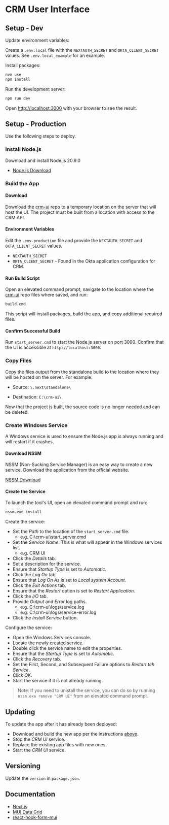 # CRM User Interface

## Setup - Dev

Update environment variables:

Create a `.env.local` file with the `NEXTAUTH_SECRET` and `OKTA_CLIENT_SECRET` values. See `.env.local_example` for an example.

Install packages:

```bash
nvm use
npm install
```

Run the development server:

```bash
npm run dev
```

Open [http://localhost:3000](http://localhost:3000) with your browser to see the result.

## Setup - Production

Use the following steps to deploy.

### Install Node.js

Download and install Node.js 20.9.0

- [Node.js Download](https://nodejs.org/en/download/)

### Build the App

#### Download

Download the [crm-ui](https://github.com/mccollumn/crm-ui) repo to a temporary location on the server that will host the UI. The project must be built from a location with access to the CRM API.

#### Environment Variables

Edit the `.env.production` file and provide the `NEXTAUTH_SECRET` and `OKTA_CLIENT_SECRET` values.

- `NEXTAUTH_SECRET`
- `OKTA_CLIENT_SECRET` - Found in the Okta application configuration for CRM.

#### Run Build Script

Open an elevated command prompt, navigate to the location where the [crm-ui](https://github.com/mccollumn/crm-ui) repo files where saved, and run:

```bat
build.cmd
```

This script will install packages, build the app, and copy additional required files.

#### Confirm Successful Build

Run `start_server.cmd` to start the Node.js server on port 3000. Confirm that the UI is accessible at `http://localhost:3000`.

### Copy Files

Copy the files output from the standalone build to the location where they will be hosted on the server. For example:

- Source: `\.next\standalone\`

- Destination: `C:\crm-ui\`

Now that the project is built, the source code is no longer needed and can be deleted.

<!-- ### Configure Website

Ensure that IIS is installed.

#### Application Request Routing

Ensure that Application Request Routing version 3 has been installed on the server. If ARR has not been installed, it is available for download [here](https://www.microsoft.com/download/details.aspx?id=47333). The download site displayed by this link includes installation instructions.

To enable ARR as a proxy:

- Open _Internet Information Services (IIS) Manager_.
- In the Connections pane, select the server.
- In the Server pane, double-click _Application Request Routing Cache_.
- In the Actions pane, click _Server Proxy Settings_.
- On the Application Request Routing page, select _Enable Proxy_.
- In the Actions pane, click _Apply_. This enables ARR as a proxy at the server level.

#### Create the Website

Configure the website and application pool using Information Services (IIS) Manager.

Create a new IIS website:

- In the Connections pane, navigate to Sites and click _Add Website_.
- Provide a name for the site (e.g. CRM UI).
- Provide the physical path to the UI (e.g. C:\crm-ui).
- Ensure Binding Type is `http` and Port is `80`.
- Click OK to create the website.

Disable .NET on the Application Pool:

- In the Connections pane, navigate to _Application Pools_.
- Locate the app pool for the new site.
- Select _Basic Settings_.
- Set _.NET CLR Version_ to _No Managed Code_.
- Click OK.

The app includes a `web.config` file that defines a URL Rewrite rule. Confirm the rule is being used:

- In the Connections pane, navigate to the site.
- In the Server pane, double-click _URL Rewrite_.
- There should be one inbound rule named `ReverseProxyInbound`. -->

### Create Windows Service

A Windows service is used to ensure the Node.js app is always running and will restart if it crashes.

#### Download NSSM

NSSM (Non-Sucking Service Manager) is an easy way to create a new service. Download the application from the official website.

[NSSM Download](https://nssm.cc/download)

#### Create the Service

To launch the tool's UI, open an elevated command prompt and run:

```bat
nssm.exe install
```

Create the service:

- Set the _Path_ to the location of the `start_server.cmd` file.
  - e.g. C:\crm-ui\start_server.cmd
- Set the _Service Name_. This is what will appear in the Windows services list.
  - e.g. CRM UI
- Click the _Details_ tab.
- Set a description for the service.
- Ensure that _Startup Type_ is set to _Automatic_.
- Click the _Log On_ tab.
- Ensure that _Log On As_ is set to _Local system Account_.
- Click the _Exit Actions_ tab.
- Ensure that the _Restart_ option is set to _Restart Application_.
- Click the _I/O_ tab.
- Provide _Output_ and _Error_ log paths.
  - e.g. C:\crm-ui\logs\service.log
  - e.g. C:\crm-ui\logs\service-error.log
- Click the _Install Service_ button.

Configure the service:

- Open the Windows Services console.
- Locate the newly created service.
- Double click the service name to edit the properties.
- Ensure that the _Startup Type_ is set to _Automatic_.
- Click the _Recovery_ tab.
- Set the First, Second, and Subsequent Failure options to _Restart teh Service_.
- Click _OK_.
- Start the service if it is not already running.

> Note: If you need to unistall the service, you can do so by running `nssm.exe remove "CRM UI"` from an elevated command prompt.

## Updating

To update the app after it has already been deployed:

- Download and build the new app per the instructions [above](#build-the-app).
- Stop the _CRM UI_ service.
- Replace the existing app files with new ones.
- Start the _CRM UI_ service.

## Versioning

Update the `version` in `package.json`.

## Documentation

- [Next.js](https://nextjs.org/docs)
- [MUI Data Grid](https://mui.com/x/react-data-grid/)
- [react-hook-form-mui](https://www.npmjs.com/package/react-hook-form-mui)
